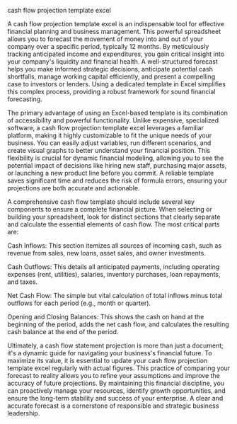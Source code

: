 cash flow projection template excel


A cash flow projection template excel is an indispensable tool for effective financial planning and business management. This powerful spreadsheet allows you to forecast the movement of money into and out of your company over a specific period, typically 12 months. By meticulously tracking anticipated income and expenditures, you gain critical insight into your company's liquidity and financial health. A well-structured forecast helps you make informed strategic decisions, anticipate potential cash shortfalls, manage working capital efficiently, and present a compelling case to investors or lenders. Using a dedicated template in Excel simplifies this complex process, providing a robust framework for sound financial forecasting.



The primary advantage of using an Excel-based template is its combination of accessibility and powerful functionality. Unlike expensive, specialized software, a cash flow projection template excel leverages a familiar platform, making it highly customizable to fit the unique needs of your business. You can easily adjust variables, run different scenarios, and create visual graphs to better understand your financial position. This flexibility is crucial for dynamic financial modeling, allowing you to see the potential impact of decisions like hiring new staff, purchasing major assets, or launching a new product line before you commit. A reliable template saves significant time and reduces the risk of formula errors, ensuring your projections are both accurate and actionable.



A comprehensive cash flow template should include several key components to ensure a complete financial picture. When selecting or building your spreadsheet, look for distinct sections that clearly separate and calculate the essential elements of cash flow. The most critical parts are:




Cash Inflows: This section itemizes all sources of incoming cash, such as revenue from sales, new loans, asset sales, and owner investments.


Cash Outflows: This details all anticipated payments, including operating expenses (rent, utilities), salaries, inventory purchases, loan repayments, and taxes.


Net Cash Flow: The simple but vital calculation of total inflows minus total outflows for each period (e.g., month or quarter).


Opening and Closing Balances: This shows the cash on hand at the beginning of the period, adds the net cash flow, and calculates the resulting cash balance at the end of the period.





Ultimately, a cash flow statement projection is more than just a document; it's a dynamic guide for navigating your business's financial future. To maximize its value, it is essential to update your cash flow projection template excel regularly with actual figures. This practice of comparing your forecast to reality allows you to refine your assumptions and improve the accuracy of future projections. By maintaining this financial discipline, you can proactively manage your resources, identify growth opportunities, and ensure the long-term stability and success of your enterprise. A clear and accurate forecast is a cornerstone of responsible and strategic business leadership.
